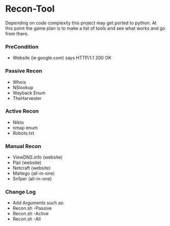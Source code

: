 # Recon-Tool

Depending on code complexity this project may get ported to python.  At this point the game plan is to make a list of tools and see what works and go from there.

### PreCondition
* Website (ie google.com) says HTTP/1.1 200 OK

### Passive Recon
* Whois
* NSlookup
* Wayback Enum
* TheHarvester

### Active Recon
* Nikto
* nmap enum
* Robots.txt

### Manual Recon
* ViewDNS.info (website)
* Pipl (website)
* Netcraft (website)
* Maltego (all-in-one)
* Sn1per (all-in-one)

### Change Log
* Add Arguments such as:
* Recon.sh -Passive
* Recon.sh -Active
* Recon.sh -All
